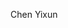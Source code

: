 <variable name="name">Chen Yixun</variable>
<variable name="javascript"><thumbnail src='../contents/assets/JavaScript.svg' size="50"/></variable>
<variable name="typescript"><thumbnail src='../contents/assets/Typescript.svg' size="50"/></variable>
<variable name="vue"><thumbnail src='../contents/assets/Vue.svg' size="50"/></variable>
<variable name="java"><thumbnail src="../contents/assets/java-icon.svg" size="50"/></variable>
<variable name="python"><thumbnail src="../contents/assets/Python.svg" size="50" /></variable>
<variable name="clang"><thumbnail src="../contents/assets/Clang.svg" size="50" /></variable>
<variable name="react"><thumbnail src="../contents/assets/react.svg" size="50" /></variable>
<variable name="numpy"><thumbnail src="../contents/assets/Numpy.svg" size="50" /></variable>
<variable name="golang"><thumbnail src="../contents/assets/Golang.svg" size="50" /></variable>
<variable name="gin"><thumbnail src="../contents/assets/Gin.svg" size="50"></variable>
